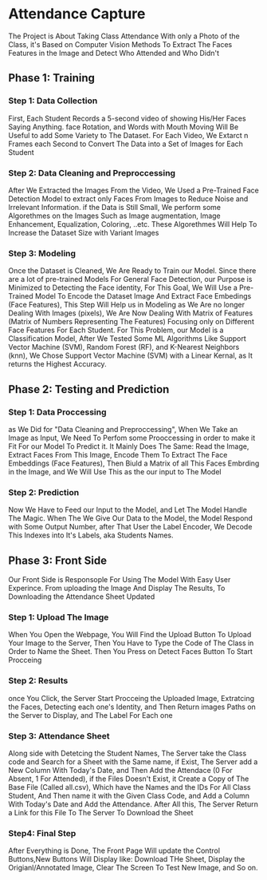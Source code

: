 # Attendance Capture

The Project is About Taking Class Attendance With only a Photo of the Class, it's Based on Computer Vision Methods To Extract The Faces Features in the Image and Detect Who Attended and Who Didn't

## Phase 1: Training

### Step 1: Data Collection

First, Each Student Records a 5-second video of showing His/Her Faces Saying Anything. face Rotation, and Words with Mouth Moving Will Be Useful to add Some Variety to The Dataset.
For Each Video, We Extarct n Frames each Second to Convert The Data into a Set of Images for Each Student

### Step 2: Data Cleaning and Preproccessing

After We Extracted the Images From the Video, We Used a Pre-Trained Face Detection Model to extract only Faces From Images to Reduce Noise and Irrelevant Information.
if the Data is Still Small, We perform some Algorethmes on the Images Such as Image augmentation, Image Enhancement, Equalization, Coloring, ..etc. These Algorethmes Will Help To Increase the Dataset Size with Variant Images

### Step 3: Modeling

Once the Dataset is Cleaned, We Are Ready to Train our Model. Since there are a lot of pre-trained Models For General Face Detection, our Purpose is Minimized to Detecting the Face identity, For This Goal, We Will Use a Pre-Trained Model To Encode the Dataset Image And Extract Face Embedings (Face Features), This Step Will Help us in Modeling as We Are no longer Dealing With Images (pixels), We Are Now Dealing With Matrix of Features (Matrix of Numbers Representing The Features) Focusing only on Different Face Features For Each Student.
For This Problem, our Model is a Classification Model, After We Tested Some ML Algorithms Like Support Vector Machine (SVM), Random Forest (RF), and K-Nearest Neighbors (knn), We Chose Support Vector Machine (SVM) with a Linear Kernal, as It returns the Highest Accuracy.

## Phase 2: Testing and Prediction

### Step 1: Data Proccessing

as We Did for "Data Cleaning and Preproccessing", When We Take an Image as Input, We Need To Perfom some Prooccessing in order to make it Fit For our Model To Predict it. It Mainly Does The Same: Read the Image, Extract Faces From This Image, Encode Them To Extract The Face Embeddings (Face Features), Then Biuld a Matrix of all This Faces Embrding in the Image, and We Will Use This as the our input to The Model

### Step 2: Prediction

Now We Have to Feed our Input to the Model, and Let The Model Handle The Magic.
When The We Give Our Data to the Model, the Model Respond with Some Output Number, after That User the Label Encoder, We Decode This Indexes into It's Labels, aka Students Names.

## Phase 3: Front Side

Our Front Side is Responsople For Using The Model With Easy User Experince. From uploading the Image And Display The Results, To Downloading the Attendance Sheet Updated

### Step 1: Upload The Image

When You Open the Webpage, You Will Find the Upload Button To Upload Your Image to the Server, Then You Have to Type the Code of The Class in Order to Name the Sheet. Then You Press on Detect Faces Button To Start Procceing

### Step 2: Results

once You Click, the Server Start Procceing the Uploaded Image, Extratcing the Faces, Detecting each one's Identity, and Then Return images Paths on the Server to Display, and The Label For Each one

### Step 3: Attendance Sheet

Along side with Detetcing the Student Names, The Server take the Class code and Search for a Sheet with the Same name, if Exist, The Server add a New Column With Today's Date, and Then Add the Attendace (0 For Absent, 1 For Attended), if the Files Doesn't Exist, it Create a Copy of The Base File (Called all.csv), Which have the Names and the IDs For All Class Student, And Then name it with the Given Class Code, and Add a Column With Today's Date and Add the Attendance. After All this, The Server Return a Link for this File To The Server To Download the Sheet

### Step4: Final Step

After Everything is Done, The Front Page Will update the Control Buttons,New Buttons Will Display like: Download THe Sheet, Display the Origianl/Annotated Image, Clear The Screen To Test New Image, and So on.
